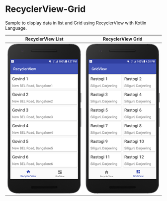 # RecyclerView-Grid
Sample to display data in list and Grid using RecyclerView with Kotlin Language.


RecyclerView List                                         |  RecyclerView Grid
:--------------------------------------------------------:|:------------------------------------:
![](https://github.com/AndroidCodility/RecyclerView-Grid/blob/master/design/recycler_view.png?raw=true)  |  ![](https://github.com/AndroidCodility/RecyclerView-Grid/blob/master/design/grid_view.png?raw=true)